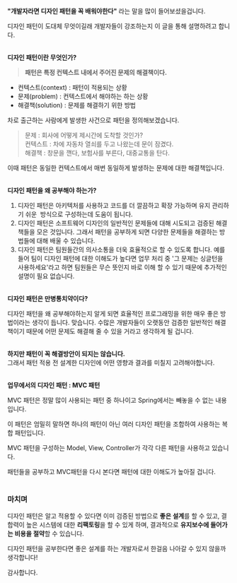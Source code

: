 
**"개발자라면 디자인 패턴을 꼭 배워야한다"** 라는 말을 많이 들어보셨을겁니다. 

디자인 패턴이 도대체 무엇이길래 개발자들이 강조하는지 이 글을 통해 설명하려고 합니다.
<br><br>

**디자인 패턴이란 무엇인가?**

> **패턴은 특정 컨텍스트 내에서 주어진 문제의 해결책이다.**

-   컨텍스트(context) : 패턴이 적용되는 상황
-   문제(problem) : 컨텍스트에서 해야하는 하는 상황
-   해결책(solution) : 문제를 해결하기 위한 방법

차로 출근하는 사람에게 발생한 사건으로 패턴을 정의해보겠습니다.

> 문제 : 회사에 어떻게 제시간에 도착할 것인가?  
> 컨텍스트 : 차에 자동차 열쇠를 두고 나왔는데 문이 잠겼다.  
> 해결책 : 창문을 깬다, 보험사를 부른다, 대중교통을 탄다.

이때 패턴은 동일한 컨텍스트에서 매번 동일하게 발생하는 문제에 대한 해결책입니다.
<br><br>

**디자인 패턴을 왜 공부해야 하는가?**

1.  디자인 패턴은 아키텍처를 사용하고 코드를 더 깔끔하고 확장 가능하며 유지 관리하기 쉬운  방식으로 구성하는데 도움이 됩니다.
2.  디자인 패턴은 소프트웨어 디자인의 일반적인 문제들에 대해 시도되고 검증된 해결책들을 모은 것입니다. 그래서 패턴을 공부하게 되면 다양한 문제들을 해결하는 방법들에 대해 배울 수 있습니다.
3.  디자인 패턴은 팀원들간의 의사소통을 더욱 효율적으로 할 수 있도록 합니다. 예를 들어 팀이 디자인 패턴에 대한 이해도가 높다면 업무 처리 중 '그 문제는 싱글턴을 사용하세요'라고 하면 팀원들은 무슨 뜻인지 바로 이해 할 수 있기 때문에 추가적인 설명이 필요 없습니다.
<br><br>

**디자인 패턴은 만병통치약이다?**

디자인 패턴을 왜 공부해야하는지 알게 되면 효율적인 프로그래밍을 위한 매우 좋은 방법이라는 생각이 듭니다. 맞습니다. 수많은 개발자들이 오랫동안 검증한 일반적인 해결책이기 때문에 어떤 문제도 해결해 줄 수 있을 거라고 생각하게 될 겁니다.
<br><br>

**하지만 패턴이 꼭 해결방안이 되지는 않습니다.**
<br> 그래서 패턴 적용 전 설계한 디자인에 어떤 영향과 결과를 미칠지 고려해야합니다.
<br><br>

**업무에서의 디자인 패턴 : MVC 패턴**

MVC 패턴은 정말 많이 사용되는 패턴 중 하나이고 Spring에서는 빼놓을 수 없는 내용입니다.

이 패턴은 엄밀히 말하면 하나의 패턴이 아닌 여러 디자인 패턴을 조합하여 사용하는 복합 패턴입니다.

MVC 패턴을 구성하는 Model, View, Controller가 각각 다른 패턴을 사용하고 있습니다. 

패턴들을 공부하고 MVC패턴을 다시 본다면 패턴에 대한 이해도가 높아질 겁니다. 
<br><br>

### **마치며**

디자인 패턴은 알고 적용할 수 있다면 이미 검증된 방법으로 **좋은 설계**를 할 수 있고, 결합력이 높은 시스템에 대한 **리팩토링**을 할 수 있게 하며, 결과적으로 **유지보수에 들어가는 비용을 절약**할 수 있습니다. 

디자인 패턴을 공부한다면 좋은 설계를 하는 개발자로서 한걸음 나아갈 수 있지 않을까 생각합니다! 

감사합니다.

